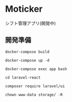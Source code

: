 # Moticker
シフト管理アプリ(開発中)

## 開発準備
` docker-compose build `

` docker-compose up -d `

` docker-compose exec app bash `

` cd laravel-react `

` composer require laravel/ui `

` chown www-data storage/ -R `
